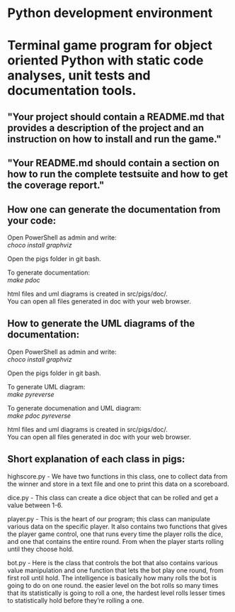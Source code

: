 Python development environment
===============================

Terminal game program for object oriented Python with static code analyses, unit tests and documentation tools.
===============================

"Your project should contain a README.md that provides a description of the project and an instruction on how to install and run the game."
-----

"Your README.md should contain a section on how to run the complete testsuite and how to get the coverage report."
-----

## How one can generate the documentation from your code:

Open PowerShell as admin and write:  
*choco install graphviz*

Open the pigs folder in git bash.

To generate documentation:  
*make pdoc*

html files and uml diagrams is created in src/pigs/doc/.  
You can open all files generated in doc with your web browser.

## How to generate the UML diagrams of the documentation:

Open PowerShell as admin and write:  
*choco install graphviz*

Open the pigs folder in git bash.

To generate UML diagram:  
*make pyreverse*

To generate documenation and UML diagram:  
*make pdoc pyreverse*

html files and uml diagrams is created in src/pigs/doc/.  
You can open all files generated in doc with your web browser.

## Short explanation of each class in pigs:

highscore.py - We have two functions in this class, one to collect data from the winner and store in a text file and one to print this data on a scoreboard.

dice.py - This class can create a dice object that can be rolled and get a value between 1-6.

player.py - This is the heart of our program; this class can manipulate various data on the specific player. It also contains two functions that gives the player game control, one that runs every time the player rolls the dice, and one that contains the entire round. From when the player starts rolling until they choose hold.

bot.py - Here is the class that controls the bot that also contains various value manipulation and one function that lets the bot play one round, from first roll until hold. The intelligence is basically how many rolls the bot is going to do on one round. the easier level on the bot rolls so many times that its statistically is going to roll a one, the hardest level rolls lesser times to statistically hold before they’re rolling a one.
